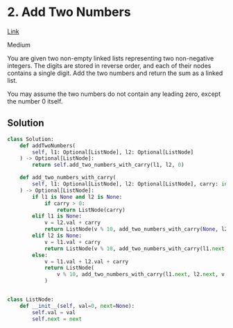 # 2. Add Two Numbers

[Link](https://leetcode.com/problems/add-two-numbers/)

Medium

You are given two non-empty linked lists representing two non-negative integers.
The digits are stored in reverse order, and each of their nodes contains a
single digit. Add the two numbers and return the sum as a linked list.

You may assume the two numbers do not contain any leading zero, except the
number 0 itself.

## Solution

```python
class Solution:
    def addTwoNumbers(
        self, l1: Optional[ListNode], l2: Optional[ListNode]
    ) -> Optional[ListNode]:
        return self.add_two_numbers_with_carry(l1, l2, 0)

    def add_two_numbers_with_carry(
        self, l1: Optional[ListNode], l2: Optional[ListNode], carry: int
    ) -> Optional[ListNode]:
        if l1 is None and l2 is None:
            if carry > 0:
                return ListNode(carry)
        elif l1 is None:
            v = l2.val + carry
            return ListNode(v % 10, add_two_numbers_with_carry(None, l2.next, v // 10))
        elif l2 is None:
            v = l1.val + carry
            return ListNode(v % 10, add_two_numbers_with_carry(l1.next, None, v // 10))
        else:
            v = l1.val + l2.val + carry
            return ListNode(
                v % 10, add_two_numbers_with_carry(l1.next, l2.next, v // 10)
            )


class ListNode:
    def __init__(self, val=0, next=None):
        self.val = val
        self.next = next
```

